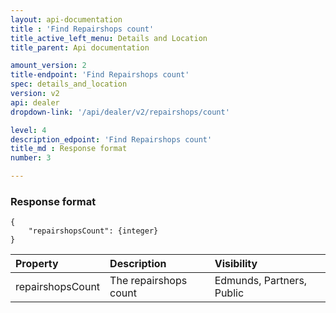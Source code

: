 ```yaml
---
layout: api-documentation
title : 'Find Repairshops count'
title_active_left_menu: Details and Location
title_parent: Api documentation

amount_version: 2
title-endpoint: 'Find Repairshops count'
spec: details_and_location
version: v2
api: dealer
dropdown-link: '/api/dealer/v2/repairshops/count'

level: 4
description_edpoint: 'Find Repairshops count'
title_md : Response format
number: 3

---
```



### Response format

    {
        "repairshopsCount": {integer}
    }

| Property                      | Description                  | Visibility                |
|:------------------------------|:-----------------------------|:--------------------------|
| repairshopsCount              | The repairshops count        | Edmunds, Partners, Public |
